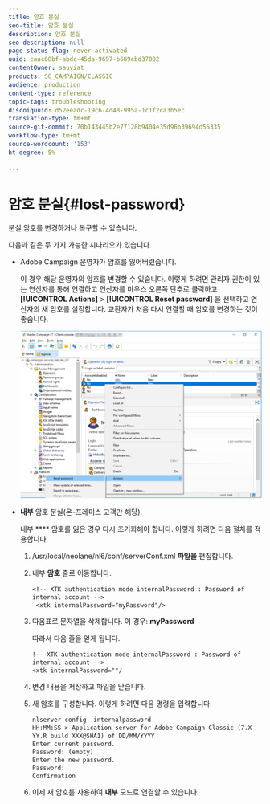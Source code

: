 ```yaml
---
title: 암호 분실
seo-title: 암호 분실
description: 암호 분실
seo-description: null
page-status-flag: never-activated
uuid: caac68bf-abdc-45da-9697-b689ebd37002
contentOwner: sauviat
products: SG_CAMPAIGN/CLASSIC
audience: production
content-type: reference
topic-tags: troubleshooting
discoiquuid: d52eeadc-19c6-4d48-995a-1c1f2ca3b5ec
translation-type: tm+mt
source-git-commit: 70b143445b2e77128b9404e35d96b39694d55335
workflow-type: tm+mt
source-wordcount: '153'
ht-degree: 5%

---
```



# 암호 분실{#lost-password}

분실 암호를 변경하거나 복구할 수 있습니다.

다음과 같은 두 가지 가능한 시나리오가 있습니다.

* Adobe Campaign 운영자가 암호를 잃어버렸습니다.

   이 경우 해당 운영자의 암호를 변경할 수 있습니다. 이렇게 하려면 관리자 권한이 있는 연산자를 통해 연결하고 연산자를 마우스 오른쪽 단추로 클릭하고 **[!UICONTROL Actions]** > **[!UICONTROL Reset password]** 을 선택하고 연산자의 새 암호를 설정합니다. 교환자가 처음 다시 연결할 때 암호를 변경하는 것이 좋습니다.

   ![](assets/operator-passwd.png)

* **내부** 암호 분실(온-프레미스 고객만 해당).

   내부 **** 암호를 잃은 경우 다시 초기화해야 합니다. 이렇게 하려면 다음 절차를 적용합니다.

   1. /usr/local/neolane/nl6/conf/serverConf.xml **파일을** 편집합니다.
   1. 내부 **암호** 줄로 이동합니다.

      ```
      <!-- XTK authentication mode internalPassword : Password of internal account -->
       <xtk internalPassword="myPassword"/>
      ```

   1. 따옴표로 문자열을 삭제합니다. 이 경우: **myPassword**

      따라서 다음 줄을 얻게 됩니다.

      ```
      !-- XTK authentication mode internalPassword : Password of internal account -->
      <xtk internalPassword=""/
      ```

   1. 변경 내용을 저장하고 파일을 닫습니다.
   1. 새 암호를 구성합니다. 이렇게 하려면 다음 명령을 입력합니다.

      ```
      nlserver config -internalpassword
      HH:MM:SS > Application server for Adobe Campaign Classic (7.X YY.R build XXX@SHA1) of DD/MM/YYYY
      Enter current password.
      Password: (empty)
      Enter the new password.
      Password: 
      Confirmation 
      ```

   1. 이제 새 암호를 사용하여 **내부** 모드로 연결할 수 있습니다.

